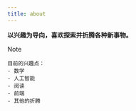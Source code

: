 ```yaml
---
title: about
---
```



**以兴趣为导向，喜欢探索并折腾各种新事物。**

>[!NOTE]
    目前的兴趣点：
    - 数学
    - 人工智能
    - 阅读
    - 前端
    - 其他的折腾

